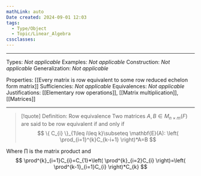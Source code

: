 ```yaml
---
mathLink: auto
Date created: 2024-09-01 12:03
tags:
  - Type/Object
  - Topic/Linear_Algebra
cssclasses:
---
```


---  

Types: _Not applicable_
Examples: _Not applicable_
Construction: _Not applicable_
Generalization: _Not applicable_

Properties: [[Every matrix is row equivalent to some row reduced echelon form matrix]]
Sufficiencies: _Not applicable_
Equivalences: _Not applicable_
Justifications: [[Elementary row operations]], [[Matrix multiplication]], [[Matrices]]

---

> [!quote] Definition: Row equivalence
> Two matrices $A,B\in M_{n\times m}(F)$ are said to be row equivalent if and only if $$ \{ C_{i} \}_{1\leq i\leq k}\subseteq \mathbf{E}(A): \left( \prod_{i=1}^{k}C_{k-i+1}  \right)*A=B  $$

Where $\prod$ is the matrix product and $$ \prod^{k}_{i=1}C_{i}=C_{1}*\left( \prod^{k}_{i=2}C_{i} \right)=\left( \prod^{k-1}_{i=1}C_{i} \right)*C_{k}  $$
